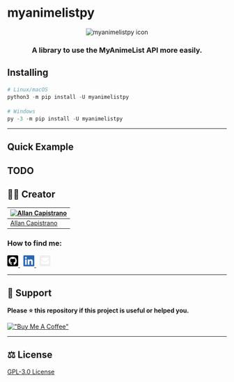 # myanimelistpy

<p align="center">
  <img src="" alt="myanimelistpy icon" width="700px" height="350px">
</p>
<h3 align="center">A library to use the MyAnimeList API more easily.</h3>

## Installing

```powershell
# Linux/macOS
python3 -m pip install -U myanimelistpy

# Windows
py -3 -m pip install -U myanimelistpy
```

---

## Quick Example
TODO
---

## 👨‍💻 Creator ##

| [![Allan Capistrano](https://github.com/AllanCapistrano.png?size=100)](https://github.com/AllanCapistrano) |
| -----------------------------------------------------------------------------------------------------------|
| [Allan Capistrano](https://github.com/AllanCapistrano)                                                     |

<p>
    <h3>How to find me:</h3>
    <a href="https://github.com/AllanCapistrano">
        <img src="https://github.com/AllanCapistrano/AllanCapistrano/blob/master/assets/github-square-brands.png" alt="Github icon" width="5%">
    </a>
    &nbsp
    <a href="https://www.linkedin.com/in/allancapistrano/">
        <img src="https://github.com/AllanCapistrano/AllanCapistrano/blob/master/assets/linkedin-brands.png" alt="Linkedin icon" width="5%">
    </a> 
    &nbsp
    <a href="https://mail.google.com/mail/u/0/?view=cm&fs=1&tf=1&source=mailto&to=asantos@ecomp.uefs.br">
        <img src="https://github.com/AllanCapistrano/AllanCapistrano/blob/master/assets/envelope-square-solid.png" alt="Email icon" width="5%">
    </a>
</p>

---

## 🙏 Support ##

**Please ⭐️ this repository if this project is useful or helped you.**

[!["Buy Me A Coffee"](https://www.buymeacoffee.com/assets/img/custom_images/orange_img.png)](https://www.buymeacoffee.com/allancapistrano)

---

## ⚖️ License ##
[GPL-3.0 License](https://github.com/AllanCapistrano/myanimelistpy/blob/main/License)
